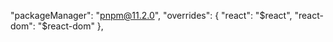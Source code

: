   "packageManager": "pnpm@11.2.0",
  "overrides": {
    "react": "$react",
    "react-dom": "$react-dom"
  },
